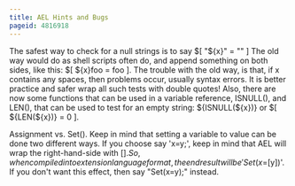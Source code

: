 ```yaml
---
title: AEL Hints and Bugs
pageid: 4816918
---
```


The safest way to check for a null strings is to say $[ "${x}" = "" ] The old way would do as shell scripts often do, and append something on both sides, like this: $[ ${x}foo = foo ]. The trouble with the old way, is that, if x contains any spaces, then problems occur, usually syntax errors. It is better practice and safer wrap all such tests with double quotes! Also, there are now some functions that can be used in a variable reference, ISNULL(), and LEN(), that can be used to test for an empty string: ${ISNULL(${x})} or $[ ${LEN(${x})} = 0 ]. 

Assignment vs. Set(). Keep in mind that setting a variable to value can be done two different ways. If you choose say 'x=y;', keep in mind that AEL will wrap the right-hand-side with $[]. So, when compiled into extension language format, the end result will be 'Set(x=$[y])'. If you don't want this effect, then say "Set(x=y);" instead.
